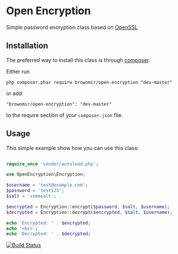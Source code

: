 Open Encryption
=========
Simple password encryption class based on [OpenSSL](http://php.net/manual/en/book.openssl.php)

Installation
------------

The preferred way to install this class is through [composer](http://getcomposer.org/download/).

Either run

```
php composer.phar require browomir/open-encryption "dev-master"
```

or add

```
"browomir/open-encryption": "dev-master"
```

to the require section of your `composer.json` file.


Usage
-----

This simple example show how you can use this class:

```php

require_once 'vendor/autoload.php';

use OpenEncryption\Encryption;

$username = 'test@example.com';
$password = 'test123';
$salt = 'somesalt';

$encrypted = Encryption::encrypt($password, $salt, $username);
$decrypted = Encryption::decrypt($encrypted, $salt, $username);

echo 'Encrypted: ' . $encrypted;
echo '<br>';
echo 'Decrypted: ' . $decrypted;

```

[![Build Status](https://travis-ci.org/Browomir/open-encryption.svg)](https://travis-ci.org/Browomir/open-encryption)